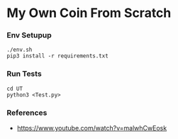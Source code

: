 # My Own Coin From Scratch

### Env Setupup
```
./env.sh
pip3 install -r requirements.txt
```

### Run Tests
```
cd UT
python3 <Test.py>
```

### References

*  https://www.youtube.com/watch?v=malwhCwEosk <br>
